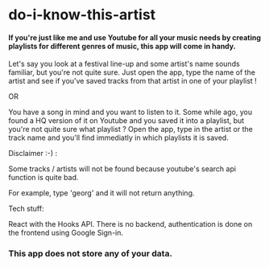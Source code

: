 # do-i-know-this-artist

#### If you're just like me and use Youtube for all your music needs by creating playlists for different genres of music, this app will come in handy.

Let's say you look at a festival line-up and some artist's name sounds familiar, but you're not quite sure. Just open the app, type the name of the artist and see if you've saved tracks from that artist in one of your playlist !

OR

You have a song in mind and you want to listen to it. Some while ago, you found a HQ version of it on Youtube and you saved it into a playlist, but you're not quite sure what playlist ? Open the app, type in the artist or the track name and you'll find immediatly in which playlists it is saved.


Disclaimer :-) : 

Some tracks / artists will not be found because youtube's search api function is quite bad. 

For example, type 'georg' and it will not return anything.

Tech stuff:

React with the Hooks API. There is no backend, authentication is done on the frontend using Google Sign-in.

### This app does not store any of your data.
